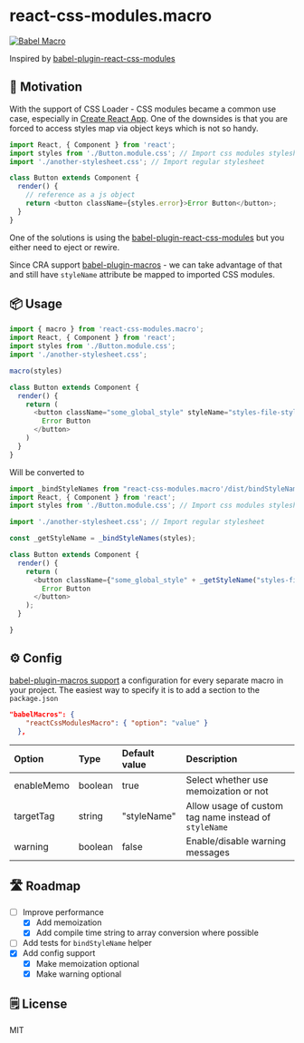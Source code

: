 # react-css-modules.macro

[![Babel Macro](https://img.shields.io/badge/babel--macro-%F0%9F%8E%A3-f5da55.svg?style=flat-square)](https://github.com/kentcdodds/babel-plugin-macros)

Inspired by [babel-plugin-react-css-modules](https://github.com/gajus/babel-plugin-react-css-modules)

## 🙌 Motivation

With the support of CSS Loader - CSS modules became a common use case, especially in [Create React App](https://create-react-app.dev/docs/adding-a-css-modules-stylesheet).
One of the downsides is that you are forced to access styles map via object keys which is not so handy.

```JavaScript
import React, { Component } from 'react';
import styles from './Button.module.css'; // Import css modules stylesheet as styles
import './another-stylesheet.css'; // Import regular stylesheet

class Button extends Component {
  render() {
    // reference as a js object
    return <button className={styles.error}>Error Button</button>;
  }
}
```

One of the solutions is using the [babel-plugin-react-css-modules](https://github.com/gajus/babel-plugin-react-css-modules) but you either need to eject or rewire.

Since CRA support [babel-plugin-macros](https://github.com/kentcdodds/babel-plugin-macros) - we can take advantage of that and still have `styleName` attribute be mapped to imported CSS modules.

## 📦 Usage

```JavaScript
import { macro } from 'react-css-modules.macro';
import React, { Component } from 'react';
import styles from './Button.module.css';
import './another-stylesheet.css';

macro(styles)

class Button extends Component {
  render() {
    return (
      <button className="some_global_style" styleName="styles-file-style">
        Error Button
      </button>
    )
  }
}
```

Will be converted to

```JavaScript
import _bindStyleNames from "react-css-modules.macro'/dist/bindStyleName";
import React, { Component } from 'react';
import styles from './Button.module.css'; // Import css modules stylesheet as styles

import './another-stylesheet.css'; // Import regular stylesheet

const _getStyleName = _bindStyleNames(styles);

class Button extends Component {
  render() {
    return (
      <button className={"some_global_style" + _getStyleName("styles-file-style")}>
        Error Button
      </button>
    );
  }

}
```

## ⚙️ Config

[babel-plugin-macros support](https://github.com/kentcdodds/babel-plugin-macros/blob/master/other/docs/user.md) a configuration for every separate macro in your project.
The easiest way to specify it is to add a section to the `package.json`

```JSON
"babelMacros": {
    "reactCssModulesMacro": { "option": "value" }
  },
```

| Option     | Type    | Default value | Description
| :--------- | :------ | :------------ | :----------
| enableMemo | boolean | true          | Select whether use memoization or not
| targetTag  | string  | "styleName"   | Allow usage of custom tag name instead of `styleName`
| warning    | boolean | false         | Enable/disable warning messages

## 🛣 Roadmap

- [ ] Improve performance
  - [x] Add memoization
  - [x] Add compile time string to array conversion where possible
- [ ] Add tests for `bindStyleName` helper
- [x] Add config support
  - [x] Make memoization optional
  - [x] Make warning optional

## 🗒 License

MIT
